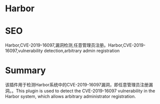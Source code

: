 # Harbor
# SEO
Harbor,CVE-2019-16097,漏洞检测,任意管理员注册。Harbor,CVE-2019-16097,vulnerability detection,arbitrary admin registration
# Summary
该插件用于检测Harbor系统中的CVE-2019-16097漏洞，即任意管理员注册漏洞。。This plugin is used to detect the CVE-2019-16097 vulnerability in the Harbor system, which allows arbitrary administrator registration.
